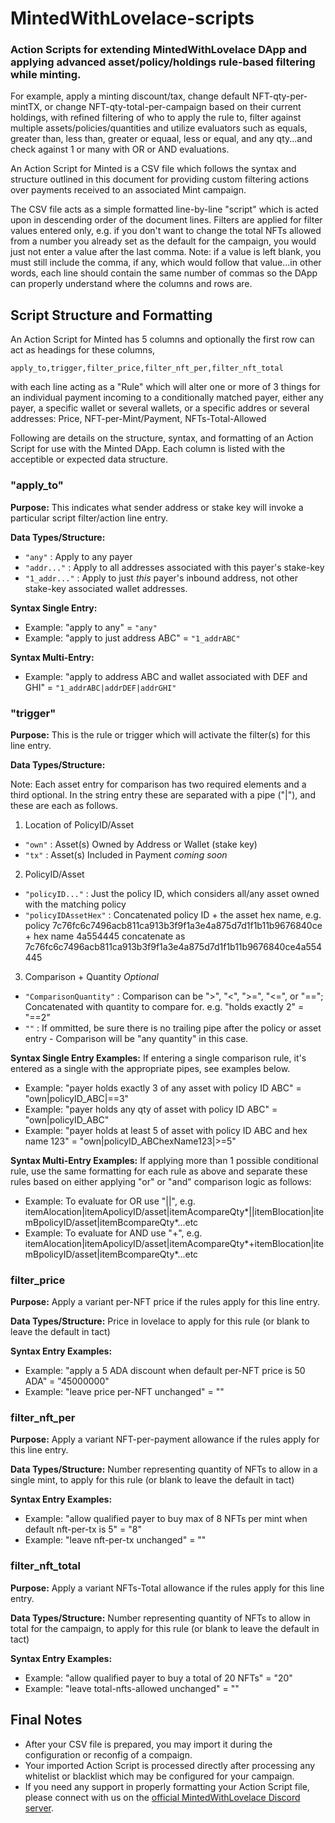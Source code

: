 # MintedWithLovelace-scripts
### Action Scripts for extending MintedWithLovelace DApp and applying advanced asset/policy/holdings rule-based filtering while minting.

For example, apply a minting discount/tax, change default NFT-qty-per-mintTX, or change NFT-qty-total-per-campaign based on their current holdings, with refined filtering of who to apply the rule to, filter against multiple assets/policies/quantities and utilize evaluators such as equals, greater than, less than, greater or equaal, less or equal, and any qty...and check against 1 or many with OR or AND evaluations. 

An Action Script for Minted is a CSV file which follows the syntax and structure outlined in this document for providing custom filtering actions over payments received to an associated Mint campaign.

The CSV file acts as a simple formatted line-by-line "script" which is acted upon in descending order of the document lines.  Filters are applied for filter values entered only, e.g. if you don't want to change the total NFTs allowed from a number you already set as the default for the campaign, you would just not enter a value after the last comma. Note: if a value is left blank, you must still include the comma, if any, which would follow that value...in other words, each line should contain the same number of commas so the DApp can properly understand where the columns and rows are.

## Script Structure and Formatting
An Action Script for Minted has 5 columns and optionally the first row can act as headings for these columns,
```
apply_to,trigger,filter_price,filter_nft_per,filter_nft_total
```
with each line acting as a "Rule" which will alter one or more of 3 things for an individual payment incoming to a conditionally matched payer, either any payer, a specific wallet or several wallets, or a specific addres or several addresses: Price, NFT-per-Mint/Payment, NFTs-Total-Allowed

Following are details on the structure, syntax, and formatting of an Action Script for use with the Minted DApp. Each column is listed with the acceptible or expected data structure. 

### "apply_to"

**Purpose:** This indicates what sender address or stake key will invoke a particular script filter/action line entry.

**Data Types/Structure:** 
- `"any"` : Apply to any payer    
- `"addr..."` : Apply to all addresses associated with this payer's stake-key    
- `"1_addr..."` : Apply to just *this* payer's inbound address, not other stake-key associated wallet addresses.

**Syntax Single Entry:**
- Example: "apply to any" = `"any"`
- Example: "apply to just address ABC" = `"1_addrABC"`

**Syntax Multi-Entry:**
- Example: "apply to address ABC and wallet associated with DEF and GHI" = `"1_addrABC|addrDEF|addrGHI"`


### "trigger"

**Purpose:** This is the rule or trigger which will activate the filter(s) for this line entry.

**Data Types/Structure:**

Note: Each asset entry for comparison has two required elements and a third optional. In the string entry these are separated with a pipe ("|"), and these are each as follows.

1. Location of PolicyID/Asset
* `"own"` : Asset(s) Owned by Address or Wallet (stake key)
* `"tx"` : Asset(s) Included in Payment *coming soon*

2. PolicyID/Asset
* `"policyID..."` : Just the policy ID, which considers all/any asset owned with the matching policy
* `"policyIDAssetHex"` : Concatenated policy ID + the asset hex name, e.g. policy 7c76fc6c7496acb811ca913b3f9f1a3e4a875d7d1f1b11b9676840ce + hex name 4a554445 concatenate as 7c76fc6c7496acb811ca913b3f9f1a3e4a875d7d1f1b11b9676840ce4a554445
  
3. Comparison + Quantity *Optional*
* `"ComparisonQuantity"` : Comparison can be ">", "<", ">=", "<=", or "=="; Concatenated with quantity to compare for. e.g. "holds exactly 2" = "==2"
* `""` : If ommitted, be sure there is no trailing pipe after the policy or asset entry - Comparison will be "any quantity" in this case.

**Syntax Single Entry Examples:** If entering a single comparison rule, it's entered as a single with the appropriate pipes, see examples below.
- Example: "payer holds exactly 3 of any asset with policy ID ABC" = "own|policyID_ABC|==3"
- Example: "payer holds any qty of asset with policy ID ABC" = "own|policyID_ABC"
- Example: "payer holds at least 5 of asset with policy ID ABC and hex name 123" = "own|policyID_ABChexName123|>=5"

**Syntax Multi-Entry Examples:** If applying more than 1 possible conditional rule, use the same formatting for each rule as above and separate these rules based on either applying "or" or "and" comparison logic as follows:

- Example: To evaluate for OR use "||", e.g. itemAlocation|itemApolicyID/asset|itemAcompareQty*||itemBlocation|itemBpolicyID/asset|itemBcompareQty*...etc
- Example: To evaluate for AND use "+", e.g. itemAlocation|itemApolicyID/asset|itemAcompareQty*+itemBlocation|itemBpolicyID/asset|itemBcompareQty*...etc


### filter_price

**Purpose:** Apply a variant per-NFT price if the rules apply for this line entry.

**Data Types/Structure:** Price in lovelace to apply for this rule (or blank to leave the default in tact)

**Syntax Entry Examples:**
- Example: "apply a 5 ADA discount when default per-NFT price is 50 ADA" = "45000000"
- Example: "leave price per-NFT unchanged" = ""


### filter_nft_per

**Purpose:** Apply a variant NFT-per-payment allowance if the rules apply for this line entry.

**Data Types/Structure:** Number representing quantity of NFTs to allow in a single mint, to apply for this rule (or blank to leave the default in tact)

**Syntax Entry Examples:**
- Example: "allow qualified payer to buy max of 8 NFTs per mint when default nft-per-tx is 5" = "8"
- Example: "leave nft-per-tx unchanged" = ""


### filter_nft_total

**Purpose:** Apply a variant NFTs-Total allowance if the rules apply for this line entry.

**Data Types/Structure:** Number representing quantity of NFTs to allow in total for the campaign, to apply for this rule (or blank to leave the default in tact)

**Syntax Entry Examples:**
- Example: "allow qualified payer to buy a total of 20 NFTs" = "20"
- Example: "leave total-nfts-allowed unchanged" = ""


## Final Notes

- After your CSV file is prepared, you may import it during the configuration or reconfig of a compaign.
- Your imported Action Script is processed directly after processing any whitelist or blacklist which may be configured for your campaign. 
- If you need any support in properly formatting your Action Script file, please connect with us on the [official MintedWithLovelace Discord server](https://discord.gg/HzKvRWPqy5).


